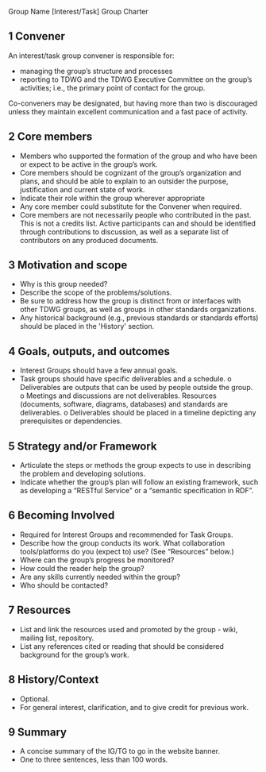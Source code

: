 Group Name
\[Interest/Task\] Group Charter
## 1 Convener
An interest/task group convener is responsible for: 
 - managing the group’s structure and processes
 - reporting to TDWG and the TDWG Executive Committee on the group’s activities; i.e., the primary point of contact for the group.  

Co-conveners may be designated, but having more than two is discouraged unless they maintain excellent communication and a fast pace of activity.

## 2 Core members
 - Members who supported the formation of the group and who have been or expect to be active in the group’s work.  
 - Core members should be cognizant of the group’s organization and plans, and should be able to explain to an outsider the purpose, justification and current state of work.
 - Indicate their role within the group wherever appropriate
 - Any core member could substitute for the Convener when required.
 - Core members are not necessarily people who contributed in the past. This is not a credits list. Active participants can and should be identified through contributions to discussion, as well as a separate list of contributors on any produced documents.
## 3 Motivation and scope
 - Why is this group needed? 
 - Describe the scope of the problems/solutions.
 - Be sure to address how the group is distinct from or interfaces with other TDWG groups, as well as groups in other standards organizations.
 - Any historical background (e.g., previous standards or standards efforts) should be placed in the 'History' section.
## 4 Goals, outputs, and outcomes
 - Interest Groups should have a few annual goals. 
 - Task groups should have specific deliverables and a schedule.
  o	Deliverables are outputs that can be used by people outside the group.
  o	Meetings and discussions are not deliverables. Resources (documents, software, diagrams, databases) and standards are deliverables. 
  o	Deliverables should be placed in a timeline depicting any prerequisites or dependencies. 
  
## 5 Strategy and/or Framework
 - Articulate the steps or methods the group expects to use in describing the problem and developing solutions. 
 - Indicate whether the group’s plan will follow an existing framework, such as developing a “RESTful Service" or a “semantic specification in RDF”.
## 6 Becoming Involved
 - Required for Interest Groups and recommended for Task Groups.
 - Describe how the group conducts its work.  What collaboration tools/platforms do you (expect to) use?  (See “Resources” below.)
 - Where can the group’s progress be monitored?
 - How could the reader help the group? 
 - Are any skills currently needed within the group?
 - Who should be contacted?
## 7 Resources
 - List and link the resources used and promoted by the group - wiki, mailing list, repository.
 - List any references cited or reading that should be considered background for the group’s work.
## 8 History/Context
 - Optional. 
 - For general interest, clarification, and to give credit for previous work.
## 9 Summary
 - A concise summary of the IG/TG to go in the website banner.
 - One to three sentences, less than 100 words.

